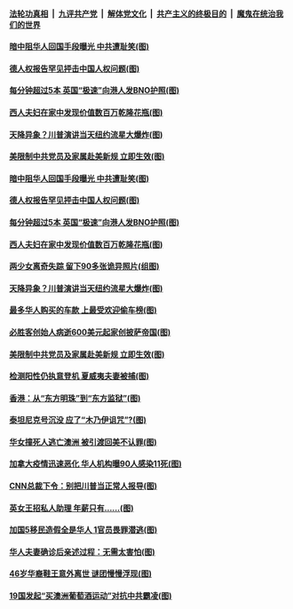 

####  [法轮功真相](../../../../basic/blob/master/README.md?t=12060101) &nbsp;|&nbsp; [九评共产党](../../../../9ping.md/blob/master/README.md?t=12060101) &nbsp;|&nbsp; [解体党文化](../../../../jtdwh.md/blob/master/README.md?t=12060101)  &nbsp;|&nbsp; [共产主义的终极目的](../../../../gczydzjmd.md/blob/master/README.md?t=12060101) &nbsp;|&nbsp; [魔鬼在统治我们的世界](../../../../mgztzwmdsj.md/blob/master/README.md?t=12060101) 

#### [暗中阻华人回国手段曝光 中共遭耻笑(图)](../pages/p3/954769.md?t=12060101) 

#### [德人权报告罕见抨击中国人权问题(图)](../pages/p3/954792.md?t=12060101) 

#### [每分钟超过5本 英国“极速”向港人发BNO护照(图)](../pages/p3/954768.md?t=12060101) 

#### [西人夫妇在家中发现价值数百万乾隆花瓶(图)](../pages/p3/954762.md?t=12060101) 

#### [天降异象？川普演讲当天纽约流星大爆炸(图)](../pages/p3/954613.md?t=12060101) 

#### [美限制中共党员及家属赴美新规 立即生效(图)](../pages/p3/954600.md?t=12060101) 

#### [暗中阻华人回国手段曝光 中共遭耻笑(图)](../pages/p3/954769.md?t=12060101) 

#### [德人权报告罕见抨击中国人权问题(图)](../pages/p3/954792.md?t=12060101) 

#### [每分钟超过5本 英国“极速”向港人发BNO护照(图)](../pages/p3/954768.md?t=12060101) 

#### [西人夫妇在家中发现价值数百万乾隆花瓶(图)](../pages/p3/954762.md?t=12060101) 

#### [两少女离奇失踪 留下90多张诡异照片(组图)](../pages/p3/954742.md?t=12060101) 

#### [天降异象？川普演讲当天纽约流星大爆炸(图)](../pages/p3/954613.md?t=12060101) 

#### [最多华人购买的车款 上最受欢迎偷车榜(图)](../pages/p3/954737.md?t=12060101) 

#### [必胜客创始人病逝600美元起家创披萨帝国(图)](../pages/p3/954675.md?t=12060101) 

#### [美限制中共党员及家属赴美新规 立即生效(图)](../pages/p3/954600.md?t=12060101) 

#### [检测阳性仍执意登机 夏威夷夫妻被捕(图)](../pages/p3/954628.md?t=12060101) 

#### [香港：从“东方明珠”到“东方监狱”(图)](../pages/p3/954417.md?t=12060101) 

#### [泰坦尼克号沉没 应了“木乃伊诅咒”?(图)](../pages/p3/954615.md?t=12060101) 

#### [华女撞死人逃亡澳洲 被引渡回美不认罪(图)](../pages/p3/954603.md?t=12060101) 

#### [加拿大疫情迅速恶化 华人机构曝90人感染11死(图)](../pages/p3/954546.md?t=12060101) 

#### [CNN总裁下令：别把川普当正常人报导(图)](../pages/p3/954522.md?t=12060101) 

#### [英女王招私人助理 年薪只有……(图)](../pages/p3/954506.md?t=12060101) 

#### [加国5移民造假全是华人 1官员畏罪潜逃(图)](../pages/p3/954504.md?t=12060101) 

#### [华人夫妻确诊后亲述过程：无需太害怕(图)](../pages/p3/954498.md?t=12060101) 

#### [46岁华裔鞋王意外离世 谜团慢慢浮现(图)](../pages/p3/954484.md?t=12060101) 

#### [19国发起“买澳洲葡萄酒运动”对抗中共霸凌(图)](../pages/p3/954407.md?t=12060101) 

